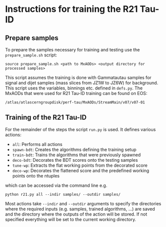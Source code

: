 # Instructions for training the R21 Tau-ID

## Prepare samples

To prepare the samples necessary for training and testing use the
`prepare_sample.sh` script:

    source prepare_sample.sh <path to MxAODs> <output directory for processed samples>

This script assumes the training is done with Gammatautau samples for signal and
dijet samples (mass slices from JZ1W to JZ6W) for background. This script uses
the variables, binnings etc. defined in `defs.py`. The MxAODs that were used for
R21 Tau-ID training can be found on EOS:

    /atlas/atlascerngroupdisk/perf-tau/MxAODs/StreamMain/v07/v07-01


## Training of the R21 Tau-ID

For the remainder of the steps the script `run.py` is used. It defines
various actions:

- `all`: Performs all actions
- `spawn-bdt`: Creates the algorithms defining the training setup
- `train-bdt`: Trains the algorithms that were previously spawned
- `deco-bdt`: Decorates the BDT scores onto the testing samples
- `tune-wp`: Extracts the flat working points from the decorated score
- `deco-wp`: Decorates the flattened score and the predefined working points onto the ntuples

which can be accessed via the command line e.g.

    python r21.py all --indir samples/ --outdir samples/

Most actions take `--indir` and `--outdir` arguments to specify the directories
where the required inputs (e.g. samples, trained algorithms, ...) are saved and
the directory where the outputs of the action will be stored. If not specified
everything will be set to the current working directory.

